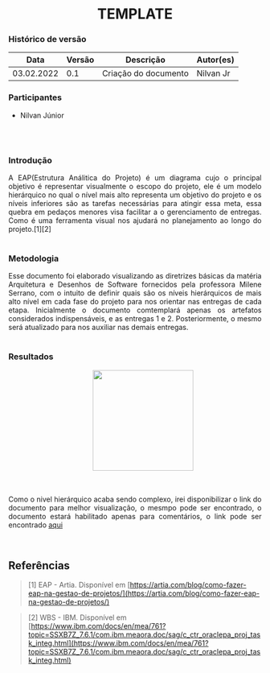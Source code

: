 # <center> TEMPLATE


### Histórico de versão<br>

|Data | Versão | Descrição | Autor(es)|
| -- | -- | -- | -- |
| 03.02.2022 | 0.1 | Criação do documento | Nilvan Jr|

### Participantes

* Nilvan Júnior

<br><br>


### Introdução
<div align="justify"> 
  A EAP(Estrutura Análitica do Projeto) é um diagrama cujo o principal objetivo é representar visualmente o escopo do projeto, ele é um modelo hierárquico no qual o nível mais alto representa um objetivo do projeto e os níveis inferiores são as tarefas necessárias para atingir essa meta, essa quebra em pedaços menores visa facilitar a o gerenciamento de entregas. Como é uma ferramenta visual nos ajudará no planejamento ao longo do projeto.[1][2]

</div><br>


### Metodologia
<div align="justify"> 
  Esse documento foi elaborado visualizando as diretrizes básicas da matéria Arquitetura e Desenhos de Software fornecidos pela professora Milene Serrano, com o intuito de definir quais são os níveis hierárquicos de mais alto nível em cada fase do projeto para nos orientar nas entregas de cada etapa. Inicialmente o documento comtemplará apenas os artefatos considerados indispensáveis, e as entregas 1 e 2. Posteriormente, o mesmo será atualizado para nos auxiliar nas demais entregas.
 
</div><br>

### Resultados
<div align="justify">

<p align = "center"> &emsp;&emsp; <img src="https://i.ibb.co/XF6NRY5/EAP-Kilimpinho.png" width="200" height="200"/> </p> <br>

  Como o nivel hierárquico acaba sendo complexo, irei disponibilizar o link do documento para melhor visualização, o mesmpo pode ser encontrado, o documento estará habilitado apenas para comentários, o link pode ser encontrado <a href="https://whimsical.com/eap-kilimpinho-CKGFzUujU6VNdGAi8HTBss">aqui</a>

</div><br>


## Referências

> [1] EAP - Artia. Disponível em [https://artia.com/blog/como-fazer-eap-na-gestao-de-projetos/](https://artia.com/blog/como-fazer-eap-na-gestao-de-projetos/)

> [2] WBS - IBM. Disponível em [https://www.ibm.com/docs/en/mea/761?topic=SSXB7Z_7.6.1/com.ibm.meaora.doc/sag/c_ctr_oraclepa_proj_task_integ.html](https://www.ibm.com/docs/en/mea/761?topic=SSXB7Z_7.6.1/com.ibm.meaora.doc/sag/c_ctr_oraclepa_proj_task_integ.html)